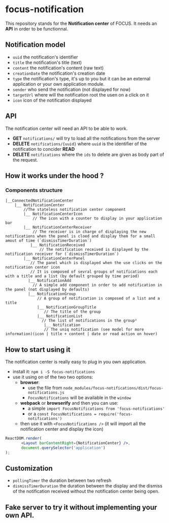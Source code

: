 # focus-notification

This repository stands for the **Notification center** of FOCUS. It needs an **API** in order to be functionnal.

## Notification model

- `uuid` the notification's identifier
- `title` the notification's title (text)
- `content` the notification's content (raw text)
- `creationDate` the notification's creation date
- `type` the notification's type, it's up to you but it can be an external application or your own application module.
- `sender` who send the notification (not displayed for now)
- `targetUrl` where will the notification root the usen on a click on it
- `icon` icon of the notification displayed

## API

The notification center will need an API to be able to work.

- **GET** `notifications/` will try to load all the notifications from the server
- **DELETE** `notifications/{uuid}` where `uuid` is the identifier of the notification to concider **READ**
- **DELETE** `notifications` where the `ids` to delete are given as body part of the request.

## How it works under the hood ?

### Components structure

```
|__ConnectedNotificationCenter
    |__ NotificationCenter
        //The stateless notification center component
        |__ NotificationCenterIcon
            // The icon with a counter to display in your application bar
        |__ NotificationCenterReceiver
            // The receiver is in charge of displaying the new notifications when the panel is cloed and display them for a small amout of time (`dismissTimerDuration`)
           |__ NotificationReceived
               // The notification received is displayed by the notification receiver for (`dismissTimerDuration`)
        |__ NotificationCenterPanel
           // The panel which is displayed when the use clicks on the notification center icon
           // It is composed of sevral groups of notifications each with a title and a list (by default grouped by time period)
          |__ NotificationAdd
            // A simple add component in order to add notification in the panel (not displayed by defaults)
          |__ NotificationGroup
              // A group of notification is composed of a list and a title
              |__ NotificationGroupTitle
                 // The title of the group
              |__ NotificationList
                // The list of notifications in the group²
                 |__ Notification
                 // The uniq notification (see model for more information)(icon | title + content | date or read action on hover)
```
## How to start using it

The notification center is really easy to plug in you own application.
- install it: `npm i -S focus-notifications`
- use it using on of the two two options:
  - **browser**:
    - use the file from `node_modules/focus-notifications/dist/focus-notifications.js`
    - `FocusNotifications` will be available in the `window`
  - **webpack** or **browserify** and then you can use:
    - a simple `import FocusNotifications from 'focus-notifications'`
    - or a `const FocusNotifications = require('focus-notifications')`
  - then use it with `<FocusNotifications />` (it will import all the notification center and display the icon)

 ```jsx
 ReactDOM.render(
        <Layout barContentRight={NotificationCenter} />,
        document.querySelector('application')
 );
 ```

## Customization

- `pollingTimer` the duration between two refresh
- `dismissTimerDuration` the duration between the display and the dismiss of the notification received without the notification center being open.

## Fake server to try it without implementing your own API.
